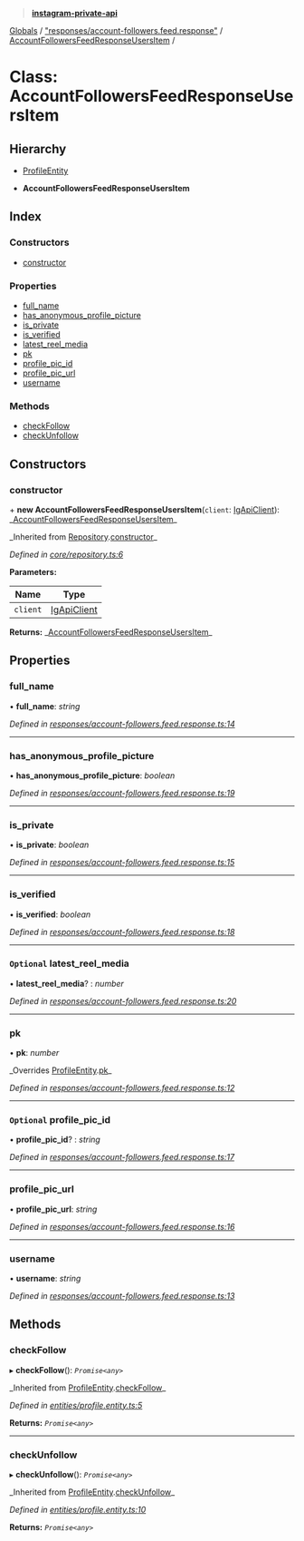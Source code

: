 > **[instagram-private-api](../README.md)**

[Globals](../README.md) / ["responses/account-followers.feed.response"](../modules/_responses_account_followers_feed_response_.md) / [AccountFollowersFeedResponseUsersItem](_responses_account_followers_feed_response_.accountfollowersfeedresponseusersitem.md) /

# Class: AccountFollowersFeedResponseUsersItem

## Hierarchy

- [ProfileEntity](_entities_profile_entity_.profileentity.md)

- **AccountFollowersFeedResponseUsersItem**

## Index

### Constructors

- [constructor](_responses_account_followers_feed_response_.accountfollowersfeedresponseusersitem.md#constructor)

### Properties

- [full_name](_responses_account_followers_feed_response_.accountfollowersfeedresponseusersitem.md#full_name)
- [has_anonymous_profile_picture](_responses_account_followers_feed_response_.accountfollowersfeedresponseusersitem.md#has_anonymous_profile_picture)
- [is_private](_responses_account_followers_feed_response_.accountfollowersfeedresponseusersitem.md#is_private)
- [is_verified](_responses_account_followers_feed_response_.accountfollowersfeedresponseusersitem.md#is_verified)
- [latest_reel_media](_responses_account_followers_feed_response_.accountfollowersfeedresponseusersitem.md#optional-latest_reel_media)
- [pk](_responses_account_followers_feed_response_.accountfollowersfeedresponseusersitem.md#pk)
- [profile_pic_id](_responses_account_followers_feed_response_.accountfollowersfeedresponseusersitem.md#optional-profile_pic_id)
- [profile_pic_url](_responses_account_followers_feed_response_.accountfollowersfeedresponseusersitem.md#profile_pic_url)
- [username](_responses_account_followers_feed_response_.accountfollowersfeedresponseusersitem.md#username)

### Methods

- [checkFollow](_responses_account_followers_feed_response_.accountfollowersfeedresponseusersitem.md#checkfollow)
- [checkUnfollow](_responses_account_followers_feed_response_.accountfollowersfeedresponseusersitem.md#checkunfollow)

## Constructors

### constructor

\+ **new AccountFollowersFeedResponseUsersItem**(`client`: [IgApiClient](_core_client_.igapiclient.md)): _[AccountFollowersFeedResponseUsersItem](\_responses_account_followers_feed_response_.accountfollowersfeedresponseusersitem.md)\_

_Inherited from [Repository](\_core_repository_.repository.md).[constructor](_core_repository_.repository.md#constructor)\_

_Defined in [core/repository.ts:6](https://github.com/realinstadude/instagram-private-api/blob/4ae8fec/src/core/repository.ts#L6)_

**Parameters:**

| Name     | Type                                        |
| -------- | ------------------------------------------- |
| `client` | [IgApiClient](_core_client_.igapiclient.md) |

**Returns:** _[AccountFollowersFeedResponseUsersItem](\_responses_account_followers_feed_response_.accountfollowersfeedresponseusersitem.md)\_

## Properties

### full_name

• **full_name**: _string_

_Defined in [responses/account-followers.feed.response.ts:14](https://github.com/realinstadude/instagram-private-api/blob/4ae8fec/src/responses/account-followers.feed.response.ts#L14)_

---

### has_anonymous_profile_picture

• **has_anonymous_profile_picture**: _boolean_

_Defined in [responses/account-followers.feed.response.ts:19](https://github.com/realinstadude/instagram-private-api/blob/4ae8fec/src/responses/account-followers.feed.response.ts#L19)_

---

### is_private

• **is_private**: _boolean_

_Defined in [responses/account-followers.feed.response.ts:15](https://github.com/realinstadude/instagram-private-api/blob/4ae8fec/src/responses/account-followers.feed.response.ts#L15)_

---

### is_verified

• **is_verified**: _boolean_

_Defined in [responses/account-followers.feed.response.ts:18](https://github.com/realinstadude/instagram-private-api/blob/4ae8fec/src/responses/account-followers.feed.response.ts#L18)_

---

### `Optional` latest_reel_media

• **latest_reel_media**? : _number_

_Defined in [responses/account-followers.feed.response.ts:20](https://github.com/realinstadude/instagram-private-api/blob/4ae8fec/src/responses/account-followers.feed.response.ts#L20)_

---

### pk

• **pk**: _number_

_Overrides [ProfileEntity](\_entities_profile_entity_.profileentity.md).[pk](_entities_profile_entity_.profileentity.md#pk)\_

_Defined in [responses/account-followers.feed.response.ts:12](https://github.com/realinstadude/instagram-private-api/blob/4ae8fec/src/responses/account-followers.feed.response.ts#L12)_

---

### `Optional` profile_pic_id

• **profile_pic_id**? : _string_

_Defined in [responses/account-followers.feed.response.ts:17](https://github.com/realinstadude/instagram-private-api/blob/4ae8fec/src/responses/account-followers.feed.response.ts#L17)_

---

### profile_pic_url

• **profile_pic_url**: _string_

_Defined in [responses/account-followers.feed.response.ts:16](https://github.com/realinstadude/instagram-private-api/blob/4ae8fec/src/responses/account-followers.feed.response.ts#L16)_

---

### username

• **username**: _string_

_Defined in [responses/account-followers.feed.response.ts:13](https://github.com/realinstadude/instagram-private-api/blob/4ae8fec/src/responses/account-followers.feed.response.ts#L13)_

## Methods

### checkFollow

▸ **checkFollow**(): _`Promise<any>`_

_Inherited from [ProfileEntity](\_entities_profile_entity_.profileentity.md).[checkFollow](_entities_profile_entity_.profileentity.md#checkfollow)\_

_Defined in [entities/profile.entity.ts:5](https://github.com/realinstadude/instagram-private-api/blob/4ae8fec/src/entities/profile.entity.ts#L5)_

**Returns:** _`Promise<any>`_

---

### checkUnfollow

▸ **checkUnfollow**(): _`Promise<any>`_

_Inherited from [ProfileEntity](\_entities_profile_entity_.profileentity.md).[checkUnfollow](_entities_profile_entity_.profileentity.md#checkunfollow)\_

_Defined in [entities/profile.entity.ts:10](https://github.com/realinstadude/instagram-private-api/blob/4ae8fec/src/entities/profile.entity.ts#L10)_

**Returns:** _`Promise<any>`_
